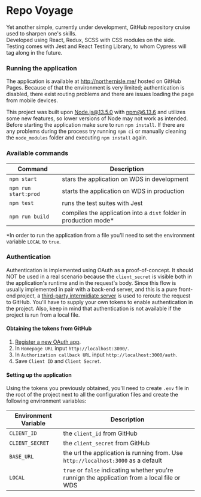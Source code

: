 # Repo Voyage
Yet another simple, currently under development, GitHub repository cruise used to sharpen one's skills.  
Developed using React, Redux, SCSS with CSS modules on the side.
Testing comes with Jest and React Testing Library, to whom Cypress will tag along in the future.

### Running the application
The application is available at http://northernisle.me/ hosted on GitHub Pages. Because of that the environment is
very limited; authentication is disabled, there exist routing problems and there are issues loading the page from mobile devices.

This project was built upon Node.js@13.5.0 with npm@6.13.6 and utilizes some new features, so lower versions of Node may
not work as intended.  
Before starting the application make sure to run `npm install`. If there are any problems during the process try running
`npm ci` or manually cleaning the `node_modules` folder and executing `npm install` again.


### Available commands

| Command               | Description                                                       |
| --------------------- | ----------------------------------------------------------------- |
| `npm start`           | stars the application on WDS in development                       |
| `npm run start:prod`  | starts the application on WDS in production                       |
| `npm test`            | runs the test suites with Jest                                    |
| `npm run build`       | compiles the application into a `dist` folder in production mode*  |

*In order to run the application from a file you'll need to set the environment variable `LOCAL` to `true`.

### Authentication
Authentication is implemented using OAuth as a proof-of-concept. It should NOT be used in a real scenario because the
`client_secret` is visible both in the application's runtime and in the request's body. Since this flow is usually implemented
in pair with a back-end server, and this is a pure front-end project, a [third-party intermidiate server](https://cors-anywhere.herokuapp.com/) is used to reroute the request to GitHub. You'll have to supply your own tokens to enable authentication in the project.
Also, keep in mind that authentication is not available if the project is run from a local file.

#### Obtaining the tokens from GitHub
1. [Register a new OAuth app](https://github.com/settings/applications/new).
2. In `Homepage URL` input `http://localhost:3000/`.
3. In `Authorization callback URL` input `http://localhost:3000/auth`.
4. Save `Client ID` and `Client Secret`.

#### Setting up the application
Using the tokens you previously obtained, you'll need to create `.env` file in the root of the project next to all the 
configuration files and create the following environment variables:

| Environment Variable  | Description                                                                                   |
| --------------------- | --------------------------------------------------------------------------------------------- |
| `CLIENT_ID`           | the `client_id` from GitHub                                                                   |
| `CLIENT_SECRET`       | the `client_secret` from GitHub                                                               |
| `BASE_URL`            | the url the application is running from. Use `http://localhost:3000` as a default             |
| `LOCAL`               | `true` or `false` indicating whether you're runnign the application from a local file or WDS  |
